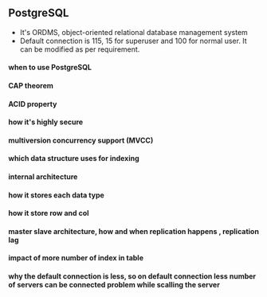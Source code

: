 ## PostgreSQL
* It's ORDMS, object-oriented relational database management system
* Default connection is 115, 15 for superuser and 100 for normal user. It can be modified as per requirement. 

#### when to use PostgreSQL
#### CAP theorem 
#### ACID property 
#### how it's highly secure 
#### multiversion concurrency support (MVCC)
#### which data structure uses for indexing
#### internal architecture
#### how it stores each data type
#### how it store row and col


#### master slave architecture, how and when replication happens , replication lag  

#### impact of more number of index in table
#### why the default  connection is less, so on default connection less number of servers can be connected problem while scalling the server 
